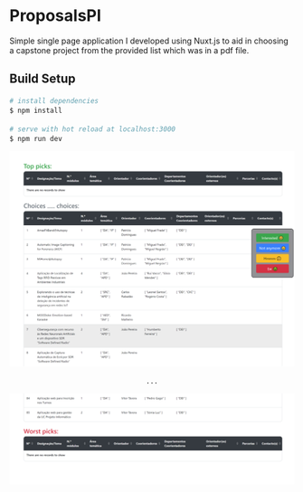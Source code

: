 # ProposalsPI

Simple single page application I developed using Nuxt.js to aid in choosing a capstone project from the provided list which was in a pdf file.

## Build Setup

```bash
# install dependencies
$ npm install

# serve with hot reload at localhost:3000
$ npm run dev
```

![image](./images/image_top.png)

<p align="center">
    <code>...</code>
</p>

![image](./images/image_bottom.png)
